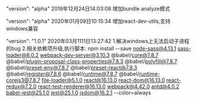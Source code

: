 
"version": "alpha"
2019年12月24日14:03:08
增加bundle analyze模式

"version": "alpha"
2020年01月09日10:15:34
增加react-dev-utils,支持windows兼容

"version": "1.0.1"
2020年03月1111日13:27:42
1.解决windows上无法启动子进程的bug
2.相关依赖项升级,执行脚本:
npm install --save node-sass@4.13.1 sass-loader@8.0.2 webpack-dev-server@3.10.3 @babel/core@7.8.7 @babel/plugin-proposal-class-properties@7.8.3 @babel/polyfill@7.8.7 @babel/preset-env@7.8.7 @babel/preset-react@7.8.3 @babel/register@7.8.6 @babel/runtime@7.8.7 @babel/runtime-corejs3@7.8.7 file-loader@5.1.0 react@16.13.0 react-dom@16.13.0 react-redux@7.2.0 react-test-renderer@16.13.0 webpack@4.42.0 antd@4.0.2 babel-jest@25.1.0 jest@25.1.0 jsdom@16.2.1 --color=always

